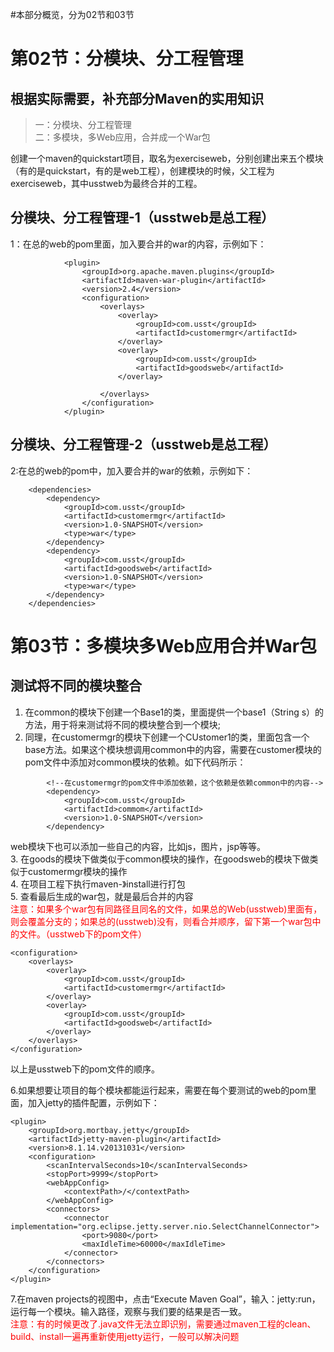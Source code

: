 #本部分概览，分为02节和03节
# 第02节：分模块、分工程管理
## 根据实际需要，补充部分Maven的实用知识
>一：分模块、分工程管理  
>二：多模块，多Web应用，合并成一个War包

创建一个maven的quickstart项目，取名为exerciseweb，分别创建出来五个模块（有的是quickstart，有的是web工程），创建模块的时候，父工程为exerciseweb，其中usstweb为最终合并的工程。
## 分模块、分工程管理-1（usstweb是总工程）
1：在总的web的pom里面，加入要合并的war的内容，示例如下：

                <plugin>
                    <groupId>org.apache.maven.plugins</groupId>
                    <artifactId>maven-war-plugin</artifactId>
                    <version>2.4</version>
                    <configuration>
                        <overlays>
                            <overlay>
                                <groupId>com.usst</groupId>
                                <artifactId>customermgr</artifactId>
                            </overlay>
                            <overlay>
                                <groupId>com.usst</groupId>
                                <artifactId>goodsweb</artifactId>
                            </overlay>

                        </overlays>
                    </configuration>
                </plugin>


## 分模块、分工程管理-2（usstweb是总工程）
2:在总的web的pom中，加入要合并的war的依赖，示例如下： 
 
	    <dependencies>
	        <dependency>
	            <groupId>com.usst</groupId>
	            <artifactId>customermgr</artifactId>
	            <version>1.0-SNAPSHOT</version>
	            <type>war</type>
	        </dependency>
	        <dependency>
	            <groupId>com.usst</groupId>
	            <artifactId>goodsweb</artifactId>
	            <version>1.0-SNAPSHOT</version>
	            <type>war</type>
	        </dependency>
		</dependencies>
# 第03节：多模块多Web应用合并War包
## 测试将不同的模块整合
1. 在common的模块下创建一个Base1的类，里面提供一个base1（String s）的方法，用于将来测试将不同的模块整合到一个模块;  
2. 同理，在customermgr的模块下创建一个CUstomer1的类，里面包含一个base方法。如果这个模块想调用common中的内容，需要在customer模块的pom文件中添加对common模块的依赖。如下代码所示：

```
        <!--在customermgr的pom文件中添加依赖，这个依赖是依赖common中的内容-->
        <dependency>
            <groupId>com.usst</groupId>
            <artifactId>commom</artifactId>
            <version>1.0-SNAPSHOT</version>
        </dependency>
```

web模块下也可以添加一些自己的内容，比如js，图片，jsp等等。  
3. 在goods的模块下做类似于common模块的操作，在goodsweb的模块下做类似于customermgr模块的操作  
4. 在项目工程下执行maven-》install进行打包  
5. 查看最后生成的war包，就是最后合并的内容  
<font color="red">注意：如果多个war包有同路径且同名的文件，如果总的Web(usstweb)里面有，则会覆盖分支的；如果总的(usstweb)没有，则看合并顺序，留下第一个war包中的文件。（usstweb下的pom文件）</font>

```
<configuration>  
    <overlays>  
        <overlay>
            <groupId>com.usst</groupId>
            <artifactId>customermgr</artifactId>
        </overlay>
        <overlay>
            <groupId>com.usst</groupId>
            <artifactId>goodsweb</artifactId>
        </overlay>
    </overlays>
</configuration>
```
以上是usstweb下的pom文件的顺序。  

6.如果想要让项目的每个模块都能运行起来，需要在每个要测试的web的pom里面，加入jetty的插件配置，示例如下：

```
<plugin>
    <groupId>org.mortbay.jetty</groupId>
    <artifactId>jetty-maven-plugin</artifactId>
    <version>8.1.14.v20131031</version>
    <configuration>
        <scanIntervalSeconds>10</scanIntervalSeconds>
        <stopPort>9999</stopPort>
        <webAppConfig>
            <contextPath>/</contextPath>
        </webAppConfig>
        <connectors>
            <connector implementation="org.eclipse.jetty.server.nio.SelectChannelConnector">
                <port>9080</port>
                <maxIdleTime>60000</maxIdleTime>
            </connector>
        </connectors>
    </configuration>
</plugin>
```

7.在maven projects的视图中，点击“Execute Maven Goal”，输入：jetty:run，运行每一个模块。输入路径，观察与我们要的结果是否一致。  
<font color="red">注意：有的时候更改了.java文件无法立即识别，需要通过maven工程的clean、build、install一遍再重新使用jetty运行，一般可以解决问题</font>
